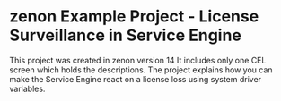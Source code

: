 # zenon Example Project - License Surveillance in Service Engine
This project was created in zenon version 14
It includes only one CEL screen which holds the descriptions.
The project explains how you can make the Service Engine react on a license loss using system driver variables.
